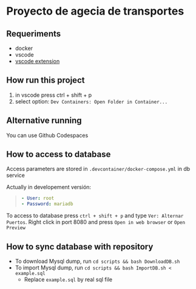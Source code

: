 # Proyecto de agecia de transportes

## Requeriments

- docker
- vscode
- [vscode extension](https://marketplace.visualstudio.com/items?itemName=ms-azuretools.vscode-docker)

## How run this project

1. in vscode press ctrl + shift + p
2. select option: `Dev Containers: Open Folder in Container...`

## Alternative running

You can use Github Codespaces

## How to access to database

Access parameters are stored in `.devcontainer/docker-compose.yml` in db service

Actually in developement versión:

> ```yaml
> - User: root
> - Password: mariadb
> ```

To access to database press `ctrl + shift + p` and type `Ver: Alternar Puertos`. Right click in port 8080 and press `Open in web browser` or `Open Preview`

## How to sync database with repository

- To download Mysql dump, run `cd scripts && bash DownloadDB.sh`
- To import Mysql dump, run `cd scripts && bash ImportDB.sh < example.sql`
    - Replace `example.sql` by real sql file
